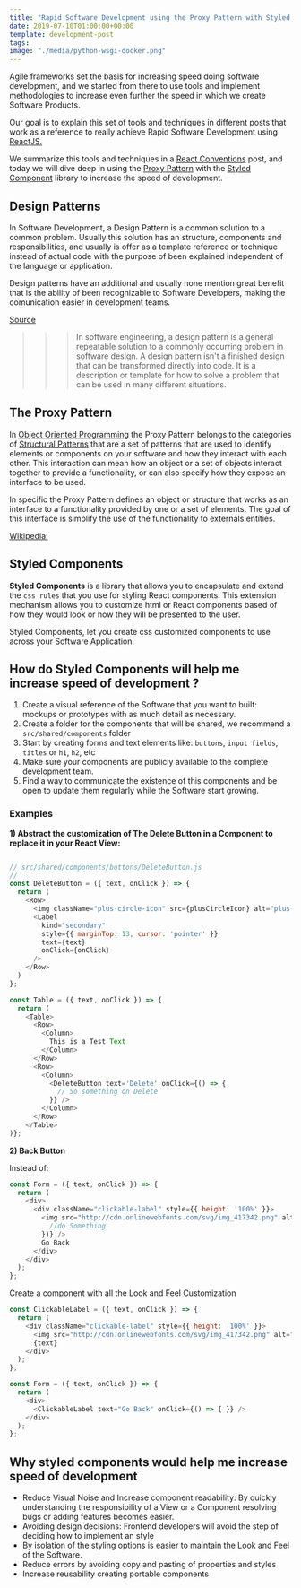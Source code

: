 ```yaml
---
title: "Rapid Software Development using the Proxy Pattern with Styled Components"
date: 2019-07-10T01:00:00+00:00
template: development-post
tags: 
image: "./media/python-wsgi-docker.png"
---
```


Agile frameworks set the basis for increasing speed doing software development, and we started from there to use tools and implement methodologies to increase even further the speed in which we create Software Products.

Our goal is to explain this set of tools and techniques in different posts that work as a reference to really achieve Rapid Software Development using [ReactJS.](https://reactjs.org/)

We summarize this tools and techniques in a [React Conventions](https://cobuildlab.com/development-blog/conventions-to-create-a-react-application/) post, and today we will dive deep in using the [Proxy Pattern](https://cobuildlab.com/development-blog/react-patterns-proxy-pattern-for-components/) with the [Styled Component](https://styled-components.com) library to increase the speed of development.

## Design Patterns

In Software Development, a Design Pattern is a common solution to a common problem. Usually this solution has an structure, components and responsibilities, and usually is offer as a template reference or technique instead of actual code with the purpose of been explained independent of the language or application.

Design patterns have an additional and usually none mention great benefit that is the ability of been recognizable to Software Developers, making the comunication easier in development teams.

[Source](https://sourcemaking.com/design_patterns)


>>>In software engineering, a design pattern is a general repeatable solution to a commonly occurring problem in software design. A design pattern isn't a finished design that can be transformed directly into code. It is a description or template for how to solve a problem that can be used in many different situations.


## The Proxy Pattern

In [Object Oriented Programming](https://medium.freecodecamp.org/object-oriented-programming-concepts-21bb035f7260) the Proxy Pattern belongs to the categories of [Structural Patterns](https://en.wikipedia.org/wiki/Structural_pattern) that are a set of patterns that are used to identify elements or components on your software and how they interact with each other. This interaction can mean how an object or a set of objects interact together to provide a functionality, or can also specify how they expose an interface to be used.


In specific the Proxy Pattern defines an object or structure that works as an interface to a functionality provided by one or a set of elements. The goal of this interface is simplify the use of the functionality to externals entities.


[Wikipedia:](https://en.wikipedia.org/wiki/Proxy_pattern) 


## Styled Components

**Styled Components** is a library that allows you to encapsulate and extend the `css rules` that you use for styling React components. This extension mechanism allows you to customize html or React components based of how they would look or how they will be presented to the user.

Styled Components, let you create css customized components to use across your Software Application.


## How do Styled Components will help me increase speed of development ?

1) Create a visual reference of the Software that you want to built: mockups or prototypes with as much detail as necessary.
2) Create a folder for the components that will be shared, we recommend a `src/shared/components` folder
3) Start by creating forms and text elements like: `buttons`, `input fields`, `titles` or `h1`, `h2`, etc
4) Make sure your components are publicly available to the complete development team.
5) Find a way to communicate the existence of this components and be open to update them regularly while the Software start growing.  


### Examples

**1) Abstract the customization of The Delete Button in a Component to replace it in your React View:**

```javascript

// src/shared/components/buttons/DeleteButton.js
// 
const DeleteButton = ({ text, onClick }) => {
  return (
    <Row>
      <img className="plus-circle-icon" src={plusCircleIcon} alt="plus-circle-icon" />
      <Label
        kind="secondary"
        style={{ marginTop: 13, cursor: 'pointer' }}
        text={text}
        onClick={onClick}
      />
    </Row>
  )
};

const Table = ({ text, onClick }) => {
  return (
    <Table>
      <Row>
        <Column>
          This is a Test Text
        </Column>
      </Row>
      <Row>
        <Column>
          <DeleteButton text='Delete' onClick={() => {
            // So something on Delete
          }} />
        </Column>
      </Row>
    </Table>
)};

```

**2) Back Button**

Instead of:

```javascript
const Form = ({ text, onClick }) => {
  return (
    <div>
      <div className="clickable-label" style={{ height: '100%' }}>
        <img src="http://cdn.onlinewebfonts.com/svg/img_417342.png" alt="test" onClick={() => {
          //do Something
        })} />
        Go Back
      </div>
    </div>
  );
};
```

Create a component with all the Look and Feel Customization

```javascript
const ClickableLabel = ({ text, onClick }) => {
  return (
    <div className="clickable-label" style={{ height: '100%' }}>
      <img src="http://cdn.onlinewebfonts.com/svg/img_417342.png" alt="test" onClick={onClick} />
      {text}
    </div>
  );
};

const Form = ({ text, onClick }) => {
  return (
    <div>
      <ClickableLabel text="Go Back" onClick={() => { }} />
    </div>
  );
};
```

## Why **styled components** would help me increase speed of development

- Reduce Visual Noise and Increase component readability: By quickly understanding the responsibility of a View or a Component resolving bugs or adding features becomes easier. 
- Avoiding design decisions: Frontend developers will avoid the step of deciding how to implement an style
- By isolation of the styling options is easier to maintain the Look and Feel of the Software.
- Reduce errors by avoiding copy and pasting of properties and styles
- Increase reusability creating portable components
